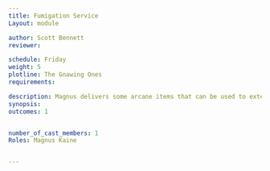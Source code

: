 ```yaml
---
title: Fumigation Service
Layout: module

author: Scott Bennett
reviewer: 

schedule: Friday
weight: 5
plotline: The Gnawing Ones
requirements: 

description: Magnus delivers some arcane items that can be used to exterminate the Gnawing ones. 
synopsis:   
outcomes: 1


number_of_cast_members: 1
Roles: Magnus Kaine


---
```

